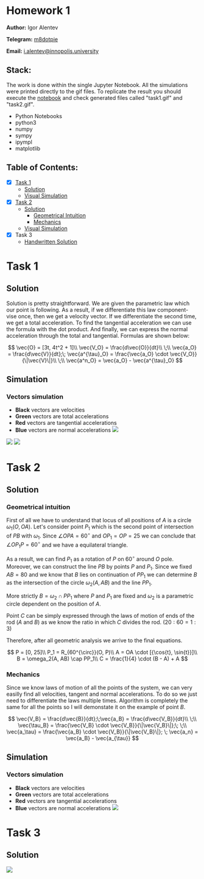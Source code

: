 # Homework 1

**Author:** Igor Alentev

**Telegram:** [m8dotpie](https://t.me/m8dotpie)

**Email:** i.alentev@innopolis.university

## Stack:

The work is done within the single Jupyter Notebook. All the simulations were printed directly to the gif files. To replicate the result you should execute the [notebook](TMHW1.ipynb) and check generated files called "task1.gif" and "task2.gif".

- Python Notebooks
- python3
- numpy
- sympy
- ipympl
- matplotlib

## Table of Contents:
- [x] [Task 1](#task-1)
   - [Solution](#1.s)
   - [Visual Simulation](#1.si)
- [x] [Task 2](#task-2)
   - [Solution](#2.s)
     - [Geometrical Intuition](#2.s.1)
     - [Mechanics](#2.s.2)
   - [Visual Simulation](#2.si)
- [x] Task 3
   - [Handwritten Solution](#3.s)

# Task 1

## Solution <a id='1.s'></a>

Solution is pretty straightforward. We are given the parametric law which our point is following. As a result, if we differentiate this law component-vise once, then we get a velocity vector. If we differentiate the second time, we get a total acceleration. To find the tangential acceleration we can use the formula with the dot product. And finally, we can express the normal acceleration through the total and tangential. Formulas are shown below:

$$
\vec{O} = [3t, 4t^2 + 1]\\
\vec{V_O} = \frac{d\vec{O}}{dt}\\
\;\\
\vec{a_O} = \frac{d\vec{V}}{dt};\;
\vec{a^{\tau}_O} = \frac{\vec{a_O} \cdot \vec{V_O}}{\|\vec{V}\|}\\
\;\\
\vec{a^n_O} = \vec{a_O} - \vec{a^{\tau}_O}
$$

## Simulation <a id='1.si'></a>

### Vectors simulation
- **Black** vectors are velocities
- **Green** vectors are total accelerations
- **Red** vectors are tangential accelerations
- **Blue** vectors are normal accelerations 
![](assets/state_task1.png)

![](assets/task1/simulation_scale1.gif)
![](assets/task1/simulation_scale2.gif)

# Task 2

## Solution <a id='2.s'></a>

### Geometrical intuition <a id='2.s.1'></a>

First of all we have to understand that locus of all positions of $A$ is a circle $\omega_1(O, OA)$. Let's consider point $P_1$ which is the second point of intersection of $PB$ with $\omega_1$. Since $\angle{OPA} = 60^{\circ}$ and $OP_1 = OP = 25$ we can conclude that $\angle{OP_1P} = 60^{\circ}$ and we have a equilateral triangle.

As a result, we can find $P_1$ as a rotation of $P$ on $60^{\circ}$ around $O$ pole. Moreover, we can construct the line $PB$ by points $P$ and $P_1$. Since we fixed $AB = 80$ and we know that $B$ lies on continuation of $PP_1$ we can determine $B$ as the intersection of the circle $\omega_2(A, AB)$ and the line $PP_1$.

More strictly $B = \omega_2 \cap PP_1$ where $P$ and $P_1$ are fixed and $\omega_2$ is a parametric circle dependent on the position of $A$.

Point $C$ can be simply expressed through the laws of motion of ends of the rod ($A$ and $B$) as we know the ratio in which $C$ divides the rod. ($20 : 60 = 1 : 3$)

Therefore, after all geometric analysis we arrive to the final equations.

$$
P = [0, 25]\\
P_1 = R_{60^{\circ}}(O, P)\\
A = OA \cdot [{\cos{t}, \sin{t}}]\\
B = \omega_2(A, AB) \cap PP_1\\
C = \frac{1}{4} \cdot (B - A) + A
$$

### Mechanics <a id='2.s.2'></a>

Since we know laws of motion of all the points of the system, we can very easilly find all velocities, tangent and normal accelerations. To do so we just need to differentiate the laws multiple times. Algorithm is completely the same for all the points so I will demonstate it on the example of point $B$.

$$
\vec{V_B} = \frac{d\vec{B}}{dt};\;\vec{a_B} = \frac{d\vec{V_B}}{dt}\\
\;\\
\vec{\tau_B} = \frac{\vec{V_B} \cdot \vec{V_B}}{\|\vec{V_B}\|};\;
\;\\
\vec{a_\tau} = \frac{\vec{a_B} \cdot \vec{V_B}}{\|\vec{V_B}\|}; \;
\vec{a_n} = \vec{a_B} - \vec{a_{\tau}}
$$

## Simulation <a id='2.si'></a>
### Vectors simulation
- **Black** vectors are velocities
- **Green** vectors are total accelerations
- **Red** vectors are tangential accelerations
- **Blue** vectors are normal accelerations
![](assets/task2/complete_model.gif)

# Task 3

## Solution <a id='3.s'></a>
![](assets/task3/solution.jpeg)

